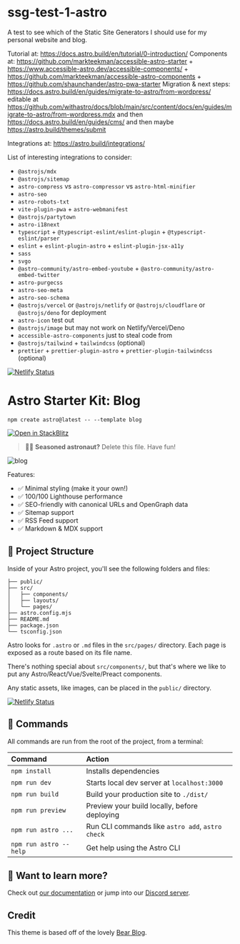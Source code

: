 # ssg-test-1-astro

A test to see which of the Static Site Generators I should use for my personal website and blog.

Tutorial at: <https://docs.astro.build/en/tutorial/0-introduction/>
Components at: <https://github.com/markteekman/accessible-astro-starter> + <https://www.accessible-astro.dev/accessible-components/> + <https://github.com/markteekman/accessible-astro-components> + <https://github.com/shaunchander/astro-pwa-starter>
Migration & next steps: <https://docs.astro.build/en/guides/migrate-to-astro/from-wordpress/> editable at <https://github.com/withastro/docs/blob/main/src/content/docs/en/guides/migrate-to-astro/from-wordpress.mdx> and then <https://docs.astro.build/en/guides/cms/> and then maybe <https://astro.build/themes/submit>

Integrations at: <https://astro.build/integrations/>

List of interesting integrations to consider:

- `@astrojs/mdx`
- `@astrojs/sitemap`
- `astro-compress` vs `astro-compressor` vs `astro-html-minifier`
- `astro-seo`
- `astro-robots-txt`
- `vite-plugin-pwa` + `astro-webmanifest`
- `@astrojs/partytown`
- `astro-i18next`
- `typescript` + `@typescript-eslint/eslint-plugin` + `@typescript-eslint/parser`
- `eslint` + `eslint-plugin-astro` + `eslint-plugin-jsx-a11y`
- `sass`
- `svgo`
- `@astro-community/astro-embed-youtube` + `@astro-community/astro-embed-twitter`
- `astro-purgecss`
- `astro-seo-meta`
- `astro-seo-schema`
- `@astrojs/vercel` or `@astrojs/netlify` or `@astrojs/cloudflare` or `@astrojs/deno` for deployment
- `astro-icon` test out
- `@astrojs/image` but may not work on Netlify/Vercel/Deno
- `accessible-astro-components` just to steal code from
- `@astrojs/tailwind` + `tailwindcss` (optional)
- `prettier` + `prettier-plugin-astro` + `prettier-plugin-tailwindcss` (optional)

[![Netlify Status](https://api.netlify.com/api/v1/badges/01e40750-bc4b-447c-9cd2-7cadacf27fdc/deploy-status)](https://app.netlify.com/sites/ssg-test-1-astro/deploys)

# Astro Starter Kit: Blog

```
npm create astro@latest -- --template blog
```

[![Open in StackBlitz](https://developer.stackblitz.com/img/open_in_stackblitz.svg)](https://stackblitz.com/github/withastro/astro/tree/latest/examples/blog)

> 🧑‍🚀 **Seasoned astronaut?** Delete this file. Have fun!


![blog](https://user-images.githubusercontent.com/4677417/186189140-4ef17aac-c3c9-4918-a8c2-ce86ba1bb394.png)

Features:

- ✅ Minimal styling (make it your own!)
- ✅ 100/100 Lighthouse performance
- ✅ SEO-friendly with canonical URLs and OpenGraph data
- ✅ Sitemap support
- ✅ RSS Feed support
- ✅ Markdown & MDX support

## 🚀 Project Structure

Inside of your Astro project, you'll see the following folders and files:

```
├── public/
├── src/
│   ├── components/
│   ├── layouts/
│   └── pages/
├── astro.config.mjs
├── README.md
├── package.json
└── tsconfig.json
```

Astro looks for `.astro` or `.md` files in the `src/pages/` directory. Each page is exposed as a route based on its file name.

There's nothing special about `src/components/`, but that's where we like to put any Astro/React/Vue/Svelte/Preact components.

Any static assets, like images, can be placed in the `public/` directory.

[![Netlify Status](https://api.netlify.com/api/v1/badges/01e40750-bc4b-447c-9cd2-7cadacf27fdc/deploy-status)](https://app.netlify.com/sites/relaxed-unicorn-3a2f7b/deploys)

## 🧞 Commands

All commands are run from the root of the project, from a terminal:

| Command                | Action                                           |
| :--------------------- | :----------------------------------------------- |
| `npm install`          | Installs dependencies                            |
| `npm run dev`          | Starts local dev server at `localhost:3000`      |
| `npm run build`        | Build your production site to `./dist/`          |
| `npm run preview`      | Preview your build locally, before deploying     |
| `npm run astro ...`    | Run CLI commands like `astro add`, `astro check` |
| `npm run astro --help` | Get help using the Astro CLI                     |

## 👀 Want to learn more?

Check out [our documentation](https://docs.astro.build) or jump into our [Discord server](https://astro.build/chat).

## Credit

This theme is based off of the lovely [Bear Blog](https://github.com/HermanMartinus/bearblog/).
